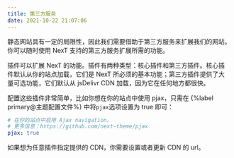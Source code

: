 ```yaml
---
title: 第三方服务
date: 2021-10-22 21:07:06
---
```


静态网站具有一定的局限性，因此我们需要借助于第三方服务来扩展我们的网站。你可以随时使用 NexT 支持的第三方服务扩展所需的功能。

插件可以扩展 NexT 的功能。插件有两种类型：核心插件和第三方插件。核心插件默认从你的站点加载，它们是 NexT 所必须的基本功能；第三方插件提供了大量可选功能，它们默认从 jsDelivr CDN 加载，因为它在任何地方都很快。

配置这些插件非常简单，比如你想在你的站点中使用 pjax，只需在 {%label primary@主题配置文件%} 中将`pjax`选项设置为 true 即可：

```yml next/_config.yml
# 在你的站点中启用 Ajax navigation。
# 更多信息：https://github.com/next-theme/pjax
pjax: true
```

如果想为任意插件指定提供的 CDN，你需要设置或者更新 CDN 的 url。
